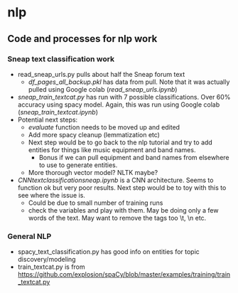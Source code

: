 # nlp
## Code and processes for nlp work

### Sneap text classification work
* read_sneap_urls.py pulls about half the Sneap forum text
    * *df_pages_all_backup.pkl* has data from pull.  Note that it was actually pulled using Google colab (*read_sneap_urls.ipynb*)
* *sneap_train_textcat.py* has run with 7 possible classifications. Over 60% accuracy using spacy model. Again, this was run using Google colab (*sneap_train_textcat.ipynb*)
* Potential next steps:
    * *evaluate* function needs to be moved up and edited
    * Add more spacy cleanup (lemmatization etc)
    * Next step would be to go back to the nlp tutorial and try to add entities for things like music equipment and band names.
        * Bonus if we can pull equipment and band names from elsewhere to use to generate entities.
    * More thorough vector model? NLTK maybe?
* *CNNtextclassificationsneap.ipynb* is a CNN architecture.  Seems to function ok but very poor results. Next step would be to toy with this to see where the issue is.
	* Could be due to small number of training runs
	* check the variables and play with them. May be doing only a few words of the text. May want to remove the tags too \t, \n etc.
### General NLP
* spacy_text_classification.py has good info on entities for topic discovery/modeling
* train_textcat.py is from https://github.com/explosion/spaCy/blob/master/examples/training/train_textcat.py
